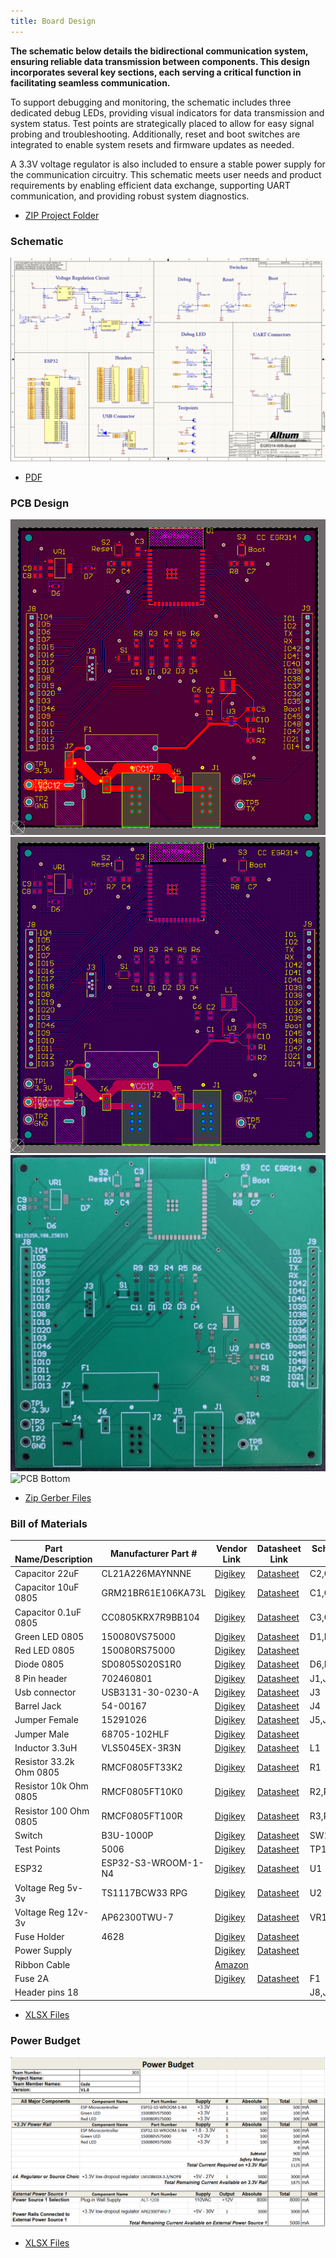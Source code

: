 ```yaml
---
title: Board Design
---
```


__The schematic below details the bidirectional communication system, ensuring reliable data transmission between components. This design incorporates several key sections, each serving a critical function in facilitating seamless communication.__

To support debugging and monitoring, the schematic includes three dedicated debug LEDs, providing visual indicators for data transmission and system status. Test points are strategically placed to allow for easy signal probing and troubleshooting. Additionally, reset and boot switches are integrated to enable system resets and firmware updates as needed.

A 3.3V voltage regulator is also included to ensure a stable power supply for the communication circuitry. This schematic meets user needs and product requirements by enabling efficient data exchange, supporting UART communication, and providing robust system diagnostics.

- [ZIP Project Folder](altium-project.zip)

### __Schematic__

![Schematic Design](altium-schematic.png)

- [PDF](altium-schematic.pdf)

### __PCB Design__

![PCB Top Design](top-layer.png)
![PCB Bottom Design](bottom-layer.png)
![PCB Top](pcb-board-front.jpg)
![PCB Bottom](pcb-board-bottom.jpg)

- [Zip Gerber Files](gerber-files-cc-c1.2.zip)

### __Bill of Materials__

| Part Name/Description       | Manufacturer Part #     | Vendor Link                                                                 | Datasheet Link                                                                                     | Schematic Reference Designators |
|-----------------------------|-------------------------|-----------------------------------------------------------------------------|----------------------------------------------------------------------------------------------------|---------------------------------|
| Capacitor 22uF              | CL21A226MAYNNNE         | [Digikey](https://www.digikey.com/en/products/detail/samsung-electro-mechanics/CL21A226MAYNNNE/10479857) | [Datasheet](https://mm.digikey.com/Volume0/opasdata/d220001/medias/docus/339/CL21A226MAYNNNE_Spec.pdf) | C2,C6                           |
| Capacitor 10uF 0805         | GRM21BR61E106KA73L      | [Digikey](https://www.digikey.com/en/products/detail/murata-electronics/GRM21BR61E106KA73L/2334874) | [Datasheet](https://search.murata.co.jp/Ceramy/image/img/A01X/G101/ENG/GRM21BR61E106KA73-01.pdf)    | C1,C8,C9                        |
| Capacitor 0.1uF 0805        | CC0805KRX7R9BB104       | [Digikey](https://www.digikey.com/en/products/detail/yageo/CC0805KRX7R9BB104/302874) | [Datasheet](https://www.yageo.com/upload/media/product/productsearch/datasheet/mlcc/UPY-GPHC_X7R_6.3V-to-250V_24.pdf) | C3,C4,C5,C7,C10,C11             |
| Green LED 0805              | 150080VS75000           | [Digikey](https://www.digikey.com/en/products/detail/w%C3%BCrth-elektronik/150080VS75000/4489924) | [Datasheet](https://www.we-online.com/components/products/datasheet/150080VS75000.pdf)             | D1,D2,D3,D4                     |
| Red LED 0805                | 150080RS75000           | [Digikey](https://www.digikey.com/en/products/detail/w%C3%BCrth-elektronik/150080RS75000/4489918) | [Datasheet](https://www.we-online.com/components/products/datasheet/150080RS75000.pdf)             |                                 |
| Diode 0805                  | SD0805S020S1R0          | [Digikey](https://www.digikey.com/en/products/detail/kyocera-avx/SD0805S020S1R0/3749517) | [Datasheet](https://datasheets.kyocera-avx.com/schottky.pdf)                                       | D6,D7                           |
| 8 Pin header                | 702460801               | [Digikey](https://www.digikey.com/en/products/detail/molex/0702460801/760165) | [Datasheet](https://www.molex.com/en-us/products/part-detail/702460801?display=pdf)                | J1,J2                           |
| Usb connector               | USB3131-30-0230-A       | [Digikey](https://www.digikey.com/en/products/detail/gct/USB3131-30-0230-A/9859642) | [Datasheet](https://gct.co/files/specs/usb3131-spec.pdf)                                           | J3                              |
| Barrel Jack                 | 54-00167                | [Digikey](https://www.digikey.com/en/products/detail/tensility-international-corp/54-00167/10459295) | [Datasheet](https://tensility.s3.us-west-2.amazonaws.com/uploads/pdffiles/54-00167.pdf)            | J4                              |
| Jumper Female               | 15291026                | [Digikey](https://www.digikey.com/en/products/detail/molex/0015291026/315120) | [Datasheet](https://www.molex.com/pdm_docs/sd/015291026_sd.pdf)                                    | J5,J6,J7                        |
| Jumper Male                 | 68705-102HLF            | [Digikey](https://www.digikey.com/en/products/detail/amphenol-cs-fci/68705-102HLF/4403759) | [Datasheet](https://cdn.amphenol-cs.com/media/wysiwyg/files/documentation/datasheet/boardwiretoboard/bwb_bergstik.pdf) |                                 |
| Inductor 3.3uH              | VLS5045EX-3R3N          | [Digikey](https://www.digikey.com/en/products/detail/tdk-corporation/VLS5045EX-3R3N/5286683) | [Datasheet](https://product.tdk.com/system/files/dam/doc/product/inductor/inductor/smd/catalog/inductor_commercial_power_vls5045ex_en.pdf) | L1                              |
| Resistor 33.2k Ohm 0805     | RMCF0805FT33K2          | [Digikey](https://www.digikey.com/en/products/detail/stackpole-electronics-inc/RMCF0805FT33K2/1760489) | [Datasheet](https://www.seielect.com/catalog/sei-rmcf_rmcp.pdf)                                    | R1                              |
| Resistor 10k Ohm 0805       | RMCF0805FT10K0          | [Digikey](https://www.digikey.com/en/products/detail/stackpole-electronics-inc/RMCF0805FT10K0/1760676) | [Datasheet](https://www.seielect.com/catalog/sei-rmcf_rmcp.pdf)                                    | R2,R7,R8,R9                     |
| Resistor 100 Ohm 0805       | RMCF0805FT100R          | [Digikey](https://www.digikey.com/en/products/detail/stackpole-electronics-inc/RMCF0805FT100R/1760711) | [Datasheet](https://www.seielect.com/catalog/sei-rmcf_rmcp.pdf)                                    | R3,R4,R5,R6                     |
| Switch                      | B3U-1000P               | [Digikey](https://www.digikey.com/en/products/detail/omron-electronics-inc-emc-div/B3U-1000P/1534338) | [Datasheet](https://omronfs.omron.com/en_US/ecb/products/pdf/en-b3u.pdf)                           | SW1,SW2,SW3                     |
| Test Points                 | 5006                    | [Digikey](https://www.digikey.com/en/products/detail/keystone-electronics/5006/255330) | [Datasheet](https://www.keyelco.com/userAssets/file/M65p56.pdf)                                    | TP1,TP2,TP3,TP4,TP5             |
| ESP32                       | ESP32-S3-WROOM-1-N4     | [Digikey](https://www.digikey.com/en/products/detail/espressif-systems/ESP32-S3-WROOM-1-N4/16162639) | [Datasheet](https://www.espressif.com/sites/default/files/documentation/esp32-s3-wroom-1_wroom-1u_datasheet_en.pdf) | U1                              |
| Voltage Reg 5v-3v           | TS1117BCW33 RPG         | [Digikey](https://www.digikey.com/en/products/detail/taiwan-semiconductor-corporation/TS1117BCW33-RPG/7370078) | [Datasheet](https://services.taiwansemi.com/storage/resources/datasheet/TS1117B_I2405.pdf)          | U2                              |
| Voltage Reg 12v-3v          | AP62300TWU-7            | [Digikey](https://www.digikey.com/en/products/detail/diodes-incorporated/AP62300TWU-7/12702558) | [Datasheet](https://www.diodes.com/assets/Datasheets/AP62300_AP62301_AP62300T.pdf)                  | VR1                             |
| Fuse Holder                 | 4628                    | [Digikey](https://www.digikey.com/en/products/detail/keystone-electronics/4628/2137316) | [Datasheet](https://www.keyelco.com/userAssets/file/M65p44.pdf)                                    |                                 |
| Power Supply                |                         | [Digikey](https://www.digikey.com/en/products/detail/tdk-lambda/LS100-12/1918815) | [Datasheet](https://product.tdk.com/system/files/dam/doc/product/power/switching-power/ac-dc-converter/catalog/ls25-150_e.pdf) |                                 |
| Ribbon Cable                |                         | [Amazon](https://www.amazon.com/gp/product/B07DFBPZLJ?smid=A64W1E1ZZHST0) |                                                                                                    |                                 |
| Fuse 2A                     |                         | [Digikey](https://www.digikey.com/en/products/detail/optifuse/TCC-2A/12090267) | [Datasheet](https://www.optifuse.com/optifuse_ecommerce_tools/datasheets/TCC.pdf)                  | F1                              |
| Header pins 18              |                         |                                                                             |                                                                                                    | J8,J9                           |

- [XLSX Files](bom.xlsx)

### __Power Budget__

![Power Budget](power-budget.png)
- [XLSX Files](power-budget.xlsx)
